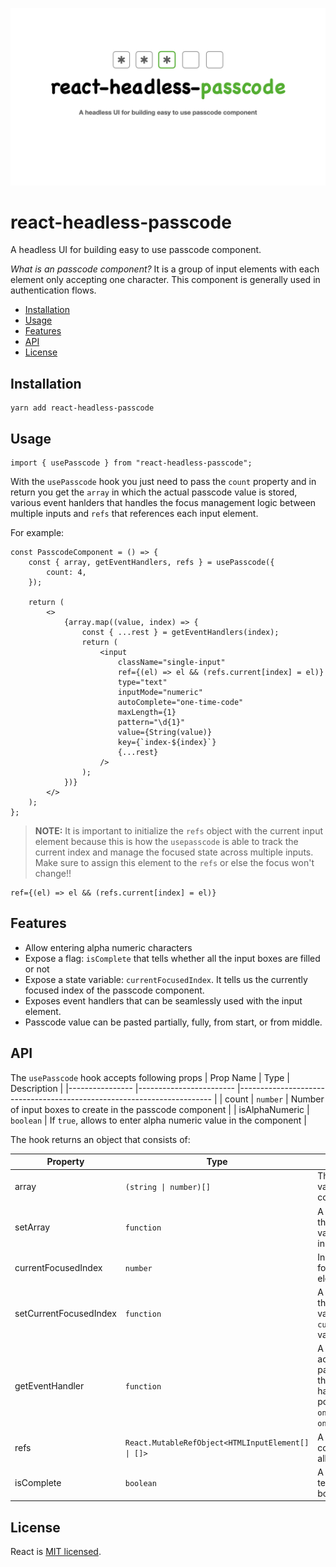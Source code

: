 ![headless-passcode-header-image](media/react-headless-passcode.001.jpeg)

# react-headless-passcode

A headless UI for building easy to use passcode component.

_What is an passcode component?_
It is a group of input elements with each element only accepting one character. This component is generally used in authentication flows.

-   [Installation](#installation)
-   [Usage](#usage)
-   [Features](#features)
-   [API](#api)
-   [License](#license)

## Installation

```shell
yarn add react-headless-passcode
```

## Usage

```tsx
import { usePasscode } from "react-headless-passcode";
```

With the `usePasscode` hook you just need to pass the `count` property and in return you get the `array` in which the actual passcode value is stored, various event hanlders that handles the focus management logic between multiple inputs and `refs` that references each input element.

For example:

```tsx
const PasscodeComponent = () => {
    const { array, getEventHandlers, refs } = usePasscode({
        count: 4,
    });

    return (
        <>
            {array.map((value, index) => {
                const { ...rest } = getEventHandlers(index);
                return (
                    <input
                        className="single-input"
                        ref={(el) => el && (refs.current[index] = el)}
                        type="text"
                        inputMode="numeric"
                        autoComplete="one-time-code"
                        maxLength={1}
                        pattern="\d{1}"
                        value={String(value)}
                        key={`index-${index}`}
                        {...rest}
                    />
                );
            })}
        </>
    );
};
```

> **NOTE:**
> It is important to initialize the `refs` object with the current input element because this is how the `usepasscode` is able to track the current index and manage the focused state across multiple inputs. Make sure to assign this element to the `refs` or else the focus won't change!!

```tsx
ref={(el) => el && (refs.current[index] = el)}
```

## Features

-   Allow entering alpha numeric characters
-   Expose a flag: `isComplete` that tells whether all the input boxes are filled or not
-   Expose a state variable: `currentFocusedIndex`. It tells us the currently focused index of the passcode component.
-   Exposes event handlers that can be seamlessly used with the input element.
-   Passcode value can be pasted partially, fully, from start, or from middle.

## API

The `usePasscode` hook accepts following props
| Prop Name | Type | Description |
|---------------- |------------------------ |----------------------------------------------------------------------- |
| count | `number` | Number of input boxes to create in the passcode component |
| isAlphaNumeric | `boolean` | If `true`, allows to enter alpha numeric value in the component |

The hook returns an object that consists of:

| Property               | Type                                               | Description                                                                                                                                                                |
| ---------------------- | -------------------------------------------------- | -------------------------------------------------------------------------------------------------------------------------------------------------------------------------- |
| array                  | `(string \| number)[]`                             | The current array value of the entire component.                                                                                                                           |
| setArray               | `function`                                         | A function that sets the internal state variable:`array`'s value inside the hook.                                                                                          |
| currentFocusedIndex    | `number`                                           | Index of the currently focused input element.                                                                                                                              |
| setCurrentFocusedIndex | `function`                                         | A function that sets the internal state variable: `currentFocusedIndex`'s value inside the hook.                                                                           |
| getEventHandler        | `function`                                         | A function that accepts an index as a parameter. It returns the following event handlers for the input positioned at index `i`: `onChange` `onFocus` `onKeyUp` `onKeyDown` |
| refs                   | `React.MutableRefObject<HTMLInputElement[] \| []>` | A ref array that contains reference of all the input boxes.                                                                                                                |
| isComplete             | `boolean`                                          | A boolean flag that tells if all the input boxes are filled or not.                                                                                                        |

## License

React is [MIT licensed](./LICENSE).
